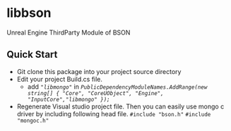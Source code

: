 # libbson
Unreal Engine ThirdParty Module of BSON
## Quick Start
* Git clone this package into your project source directory
* Edit your project Build.cs file.
  * add *`"libmongo"`* in *`PublicDependencyModuleNames.AddRange(new string[] { "Core", "CoreUObject", "Engine", "InputCore","libmongo" });`*
* Regenerate Visual studio project file.
Then you can easily use mongo c driver by including following head file.
 `#include "bson.h"`
 `#include "mongoc.h"`
